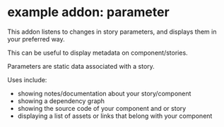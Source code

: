 # example addon: parameter

This addon listens to changes in story parameters, and displays them in your preferred way.

This can be useful to display metadata on component/stories.

Parameters are static data associated with a story.

Uses include:
- showing notes/documentation about your story/component
- showing a dependency graph
- showing the source code of your component and or story
- displaying a list of assets or links that belong with your component
